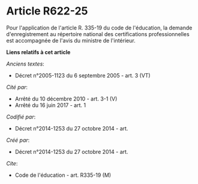 # Article R622-25

Pour l'application de l'article R. 335-19 du code de l'éducation, la demande d'enregistrement au répertoire national des
certifications professionnelles est accompagnée de l'avis du ministre de l'intérieur.

**Liens relatifs à cet article**

_Anciens textes_:

  - Décret n°2005-1123 du 6 septembre 2005 - art. 3 (VT)

_Cité par_:

  - Arrêté du 10 décembre 2010 - art. 3-1 (V)
  - Arrêté du 16 juin 2017 - art. 1

_Codifié par_:

  - Décret n°2014-1253 du 27 octobre 2014 - art.

_Créé par_:

  - Décret n°2014-1253 du 27 octobre 2014 - art.

_Cite_:

  - Code de l'éducation - art. R335-19 (M)
